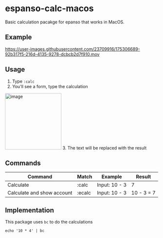 # espanso-calc-macos
Basic calculation pacakge for epanso that works in MacOS.

## Example

https://user-images.githubusercontent.com/23709916/175306689-92b317f5-216d-4135-9278-dcbcb2d7f910.mov


## Usage
1. Type `:calc`
2. You'll see a form, type the calculation
  <img width="185" alt="image" src="https://user-images.githubusercontent.com/23709916/175305102-2453d39b-b7d8-45f2-8a42-9286a2ab2d25.png">
3. The text will be replaced with the result

## Commands

| Command                    | Match  | Example       | Result     |
|----------------------------|--------|---------------|------------|
| Calculate                  | :calc  | Input: 10 - 3 | 7          |
| Calculate and show account | :ecalc | Input: 10 - 3 | 10 - 3 = 7 |

## Implementation

This package uses `bc` to do the calculations
```
echo '10 * 4' | bc
```
